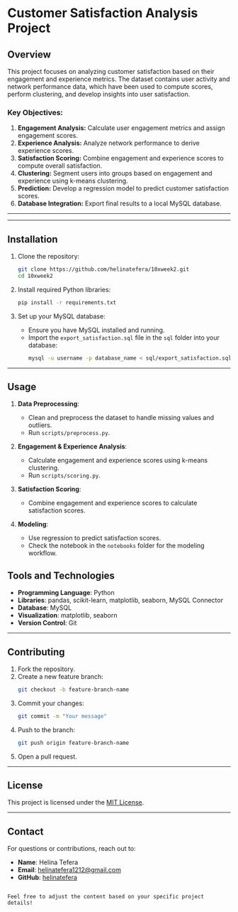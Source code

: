 # Customer Satisfaction Analysis Project

## Overview

This project focuses on analyzing customer satisfaction based on their engagement and experience metrics. The dataset contains user activity and network performance data, which have been used to compute scores, perform clustering, and develop insights into user satisfaction.

### Key Objectives:
1. **Engagement Analysis:** Calculate user engagement metrics and assign engagement scores.
2. **Experience Analysis:** Analyze network performance to derive experience scores.
3. **Satisfaction Scoring:** Combine engagement and experience scores to compute overall satisfaction.
4. **Clustering:** Segment users into groups based on engagement and experience using k-means clustering.
5. **Prediction:** Develop a regression model to predict customer satisfaction scores.
6. **Database Integration:** Export final results to a local MySQL database.

---


---

## Installation

1. Clone the repository:
   ```bash
   git clone https://github.com/helinatefera/10xweek2.git
   cd 10xweek2
   ```

2. Install required Python libraries:
   ```bash
   pip install -r requirements.txt
   ```

3. Set up your MySQL database:
   - Ensure you have MySQL installed and running.
   - Import the `export_satisfaction.sql` file in the `sql` folder into your database:
     ```bash
     mysql -u username -p database_name < sql/export_satisfaction.sql
     ```

---

## Usage

1. **Data Preprocessing**: 
   - Clean and preprocess the dataset to handle missing values and outliers.
   - Run `scripts/preprocess.py`.

2. **Engagement & Experience Analysis**:
   - Calculate engagement and experience scores using k-means clustering.
   - Run `scripts/scoring.py`.

3. **Satisfaction Scoring**:
   - Combine engagement and experience scores to calculate satisfaction scores.

4. **Modeling**:
   - Use regression to predict satisfaction scores.
   - Check the notebook in the `notebooks` folder for the modeling workflow.


## Tools and Technologies

- **Programming Language**: Python
- **Libraries**: pandas, scikit-learn, matplotlib, seaborn, MySQL Connector
- **Database**: MySQL
- **Visualization**: matplotlib, seaborn
- **Version Control**: Git

---

## Contributing

1. Fork the repository.
2. Create a new feature branch:
   ```bash
   git checkout -b feature-branch-name
   ```
3. Commit your changes:
   ```bash
   git commit -m "Your message"
   ```
4. Push to the branch:
   ```bash
   git push origin feature-branch-name
   ```
5. Open a pull request.

---

## License

This project is licensed under the [MIT License](LICENSE).

---

## Contact

For questions or contributions, reach out to:
- **Name**: Helina Tefera
- **Email**: helinatefera1212@gmail.com
- **GitHub**: [helinatefera](https://github.com/helinatefera)
```

Feel free to adjust the content based on your specific project details!
